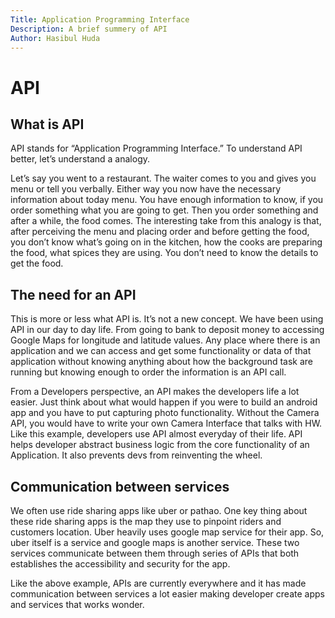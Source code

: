 ```yaml
---
Title: Application Programming Interface
Description: A brief summery of API
Author: Hasibul Huda
---
```


# API

## What is API

API stands for “Application Programming Interface.” To understand API better, let’s understand a analogy.

Let’s say you went to a restaurant. The waiter comes to you and gives you menu or tell you verbally. Either way you now have the necessary information about today menu. You have enough information to know, if you order something what you are going to get. Then you order something and after a while, the food comes. The interesting take from this analogy is that, after perceiving the menu and placing order and before getting the food, you don’t know what’s going on in the kitchen, how the cooks are preparing the food, what spices they are using. You don’t need to know the details to get the food. 

## The need for an API

This is more or less what API is. It’s not a new concept. We have been using API in our day to day life. From going to bank to deposit money to accessing Google Maps for longitude and latitude values. Any place where there is an application and we can access and get some functionality or data of that application without knowing anything about how the background task are running but knowing enough to order the information is an API call.

From a Developers perspective, an API makes the developers life a lot easier. Just think about what would happen if you were to build an android app and you have to put capturing photo functionality. Without the Camera API, you would have to write your own Camera Interface that talks with HW. Like this example, developers use API almost everyday of their life. API helps developer abstract business logic from the core functionality of an Application. It also prevents devs from reinventing the wheel.

## Communication between services

We often use ride sharing apps like uber or pathao. One key thing about these ride sharing apps is the map they use to pinpoint riders and customers location. Uber heavily uses google map service for their app. So, uber itself is a service and google maps is another service. These two services communicate between them through series of APIs that both establishes the accessibility and security for the app.

Like the above example, APIs are currently everywhere and it has made communication between services a lot easier making developer create apps and services that works wonder.